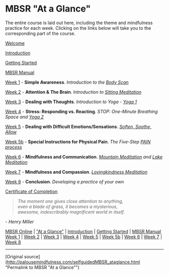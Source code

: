 MBSR "At a Glance"
==================

The entire course is laid out here, including the theme and mindfulness
practice for each week. Clicking on the links below will take you to the
corresponding part of the course.

[Welcome][39]   
  
[Introduction][14]   
  
[Getting Started][15]   
  
[MBSR Manual][16]   
  
[Week 1][17] \- **Simple Awareness**. _Introduction to the [Body Scan][28]_  
  
[Week 2][18] \- **Attention & The Brain**. _Introduction to [Sitting Meditation][29]_  
  
[Week 3][19] \- **Dealing with Thoughts**. _Introduction to Yoga - [Yoga 1][30]_  
  
[Week 4][20] \- **Stress: Responding vs. Reacting**. _STOP: One-Minute Breathing Space and [Yoga 2][31]_  
  
[Week 5][21] \- **Dealing with Difficult Emotions/Sensations**. _[Soften, Soothe, Allow][32]_  
  
[Week 5b][22] \- **Special Instructions for Physical Pain**. _The Five-Step [PAIN process][49]_  
  
[Week 6][23] \- **Mindfulness and Communication**. _[Mountain Meditation][34] and [Lake Meditation][35]_  
  
[Week 7][24] \- **Mindfulness and Compassion**. _[Lovingkindness Meditation][36]_  
  
[Week 8][25] \- **Conclusion**. _Developing a practice of your own_  
  
  
[Certificate of Completion][26]   

> _The moment one gives close attention to anything,  
even a blade of grass, it becomes a mysterious,  
awesome, indescribably magnificent world in itself._
  
\- _Henry Miller_

[14]: selfguidedMBSR_week0.md
[15]: selfguidedMBSR_gettingstarted.md
[16]: selfguidedMBSR_manual.md
[17]: selfguidedMBSR_week1.md
[18]: selfguidedMBSR_week2.md
[19]: selfguidedMBSR_week3.md
[20]: selfguidedMBSR_week4.md
[21]: selfguidedMBSR_week5.md
[22]: selfguidedMBSR_week5b.md
[23]: selfguidedMBSR_week6.md
[24]: selfguidedMBSR_week7.md
[25]: selfguidedMBSR_week8.md
[26]: selfguidedMBSR_certificate.html
[27]: guidedmeditations.html
[28]: meditations/bodyscan.md
[29]: meditations/sittingmeditation.md
[30]: meditations/yoga1.md
[31]: meditations/yoga2.md
[32]: meditations/soften-soothe-allow.md
[34]: meditations/mountain.md
[35]: meditations/lake.md
[36]: meditations/lovingkindness.md
[39]: index.md
[49]: docs/PAIN.pdf

[MBSR Online](index.md) | ["At a Glance"][index] | [Introduction][intro] | [Getting Started][started] | [MBSR Manual][manual]  
[Week 1][w1] | [Week 2](selfguidedMBSR_week2.md) | [Week 3](selfguidedMBSR_week3.md) | [Week 4](selfguidedMBSR_week4.md) | [Week 5](selfguidedMBSR_week5.md) | [Week 5b](selfguidedMBSR_week5b.md) | [Week 6](selfguidedMBSR_week6.md) | [Week 7](selfguidedMBSR_week7.md) | [Week 8](selfguidedMBSR_week8.md)

[index]: selfguidedMBSR_ataglance.md
[intro]: selfguidedMBSR_week0.md
[started]: selfguidedMBSR_gettingstarted.md
[manual]: selfguidedMBSR_manual.md
[w1]: selfguidedMBSR_week1.md
[w2]: selfguidedMBSR_week2.md
[w3]: selfguidedMBSR_week3.md
[w4]: selfguidedMBSR_week4.md
[w5]: selfguidedMBSR_week5.md
[w5b]: selfguidedMBSR_week5b.md
[w6]: selfguidedMBSR_week6.md
[w7]: selfguidedMBSR_week7.md
[w8]: selfguidedMBSR_week8.md
-----

[Original source](http://palousemindfulness.com/selfguidedMBSR_ataglance.html "Permalink to MBSR "At a Glance"")
